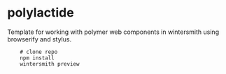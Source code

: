 
# polylactide

Template for working with polymer web components in wintersmith using browserify and stylus.

```
    # clone repo
    npm install
    wintersmith preview
```
